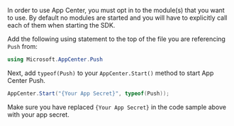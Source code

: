 In order to use App Center, you must opt in to the module(s) that you want to use. By default no modules are started and you will have to explicitly call each of them when starting the SDK.

Add the following using statement to the top of the file you are referencing `Push` from: 

```csharp
using Microsoft.AppCenter.Push
```

Next, add `typeof(Push)` to your `AppCenter.Start()` method to start App Center Push.

```csharp
AppCenter.Start("{Your App Secret}", typeof(Push));
```

Make sure you have replaced `{Your App Secret}` in the code sample above with your app secret.
